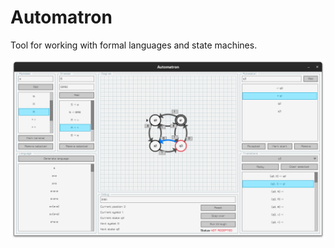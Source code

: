 # Automatron

Tool for working with formal languages and state machines.

![](https://raw.githubusercontent.com/wouchan/automatron/master/assets/screenshot.png)
